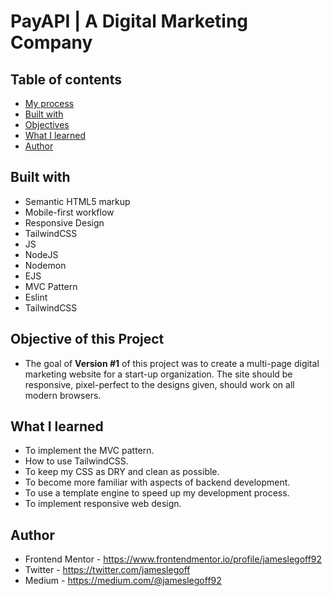 #  PayAPI | A Digital Marketing Company

## Table of contents
- [My process](#my-process)
- [Built with](#built-with)
- [Objectives](#objectives)
- [What I learned](#what-i-learned)
- [Author](#author)

## Built with

- Semantic HTML5 markup
- Mobile-first workflow
- Responsive Design
- TailwindCSS
- JS
- NodeJS
- Nodemon
- EJS
- MVC Pattern
- Eslint
- TailwindCSS


## Objective of this Project

- The goal of __Version #1__ of this project was to create a multi-page digital marketing website for a start-up organization. The site should be responsive, pixel-perfect to the designs given, should work on all modern browsers.


## What I learned

  - To implement the MVC pattern.
  - How to use TailwindCSS.
  - To keep my CSS as DRY and clean as possible.
  - To become more familiar with aspects of backend development.
  - To use a template engine to speed up my development process.
  - To implement responsive web design.

## Author

- Frontend Mentor - https://www.frontendmentor.io/profile/jameslegoff92
- Twitter - https://twitter.com/jameslegoff
- Medium - https://medium.com/@jameslegoff92